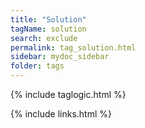 ```yaml
---
title: "Solution"
tagName: solution
search: exclude
permalink: tag_solution.html
sidebar: mydoc_sidebar
folder: tags
---
```

{% include taglogic.html %}

{% include links.html %}